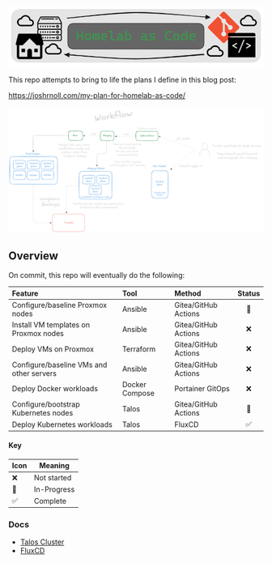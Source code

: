 ![](/homelab-as-code-logo.png)

This repo attempts to bring to life the plans I define in this blog post:

https://joshrnoll.com/my-plan-for-homelab-as-code/

![](/homelab-as-code-workflow.png)

## Overview

On commit, this repo will eventually do the following:

| Feature | Tool | Method | Status |
| :--- | :--- | :--- | :---: |
| Configure/baseline Proxmox nodes  | Ansible | Gitea/GitHub Actions | :construction: |
| Install VM templates on Proxmox nodes  | Ansible | Gitea/GitHub Actions | ❌ |
| Deploy VMs on Proxmox  | Terraform | Gitea/GitHub Actions | ❌ |
| Configure/baseline VMs and other servers | Ansible | Gitea/GitHub Actions | ❌ |
| Deploy Docker workloads | Docker Compose | Portainer GitOps | ❌ |
| Configure/bootstrap Kubernetes nodes | Talos | Gitea/GitHub Actions | 🚧 |
| Deploy Kubernetes workloads | Talos | FluxCD | ✅ |

#### Key
| Icon | Meaning |
| --- | --- | 
| ❌ | Not started |
| 🚧 | In-Progress |
| ✅ | Complete |

### Docs
- [Talos Cluster](/talos/TALOS.md)
- [FluxCD](/clusters/FLUXCD.md)